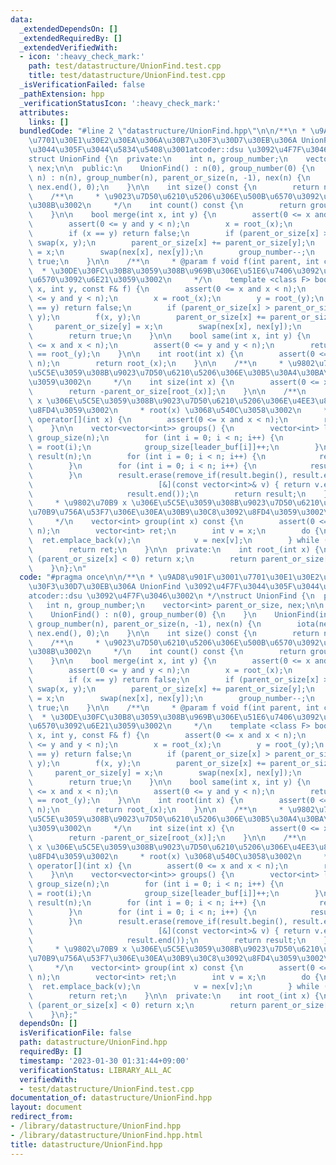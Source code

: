 ```yaml
---
data:
  _extendedDependsOn: []
  _extendedRequiredBy: []
  _extendedVerifiedWith:
  - icon: ':heavy_check_mark:'
    path: test/datastructure/UnionFind.test.cpp
    title: test/datastructure/UnionFind.test.cpp
  _isVerificationFailed: false
  _pathExtension: hpp
  _verificationStatusIcon: ':heavy_check_mark:'
  attributes:
    links: []
  bundledCode: "#line 2 \"datastructure/UnionFind.hpp\"\n\n/**\n * \u9AD8\u901F\u3001\
    \u7701\u30E1\u30E2\u30EA\u306A\u30B7\u30F3\u30D7\u30EB\u306A UnionFind \u3092\u4F7F\
    \u3044\u305F\u3044\u5834\u5408\u3001atcoder::dsu \u3092\u4F7F\u3046\u3002\n */\n\
    struct UnionFind {\n  private:\n    int n, group_number;\n    vector<int> parent_or_size,\
    \ nex;\n\n  public:\n    UnionFind() : n(0), group_number(0) {\n    }\n    UnionFind(int\
    \ n) : n(n), group_number(n), parent_or_size(n, -1), nex(n) {\n        iota(nex.begin(),\
    \ nex.end(), 0);\n    }\n\n    int size() const {\n        return n;\n    }\n\n\
    \    /**\n     * \u9023\u7D50\u6210\u5206\u306E\u500B\u6570\u3092\u53D6\u5F97\u3059\
    \u308B\u3002\n     */\n    int count() const {\n        return group_number;\n\
    \    }\n\n    bool merge(int x, int y) {\n        assert(0 <= x and x < n);\n\
    \        assert(0 <= y and y < n);\n        x = root_(x);\n        y = root_(y);\n\
    \        if (x == y) return false;\n        if (parent_or_size[x] > parent_or_size[y])\
    \ swap(x, y);\n        parent_or_size[x] += parent_or_size[y];\n        parent_or_size[y]\
    \ = x;\n        swap(nex[x], nex[y]);\n        group_number--;\n        return\
    \ true;\n    }\n\n    /**\n     * @param f void f(int parent, int child)\n   \
    \  * \u30DE\u30FC\u30B8\u3059\u308B\u969B\u306E\u51E6\u7406\u3092\u884C\u3046\u95A2\
    \u6570\u3092\u6E21\u3059\u3002\n     */\n    template <class F> bool merge(int\
    \ x, int y, const F& f) {\n        assert(0 <= x and x < n);\n        assert(0\
    \ <= y and y < n);\n        x = root_(x);\n        y = root_(y);\n        if (x\
    \ == y) return false;\n        if (parent_or_size[x] > parent_or_size[y]) swap(x,\
    \ y);\n        f(x, y);\n        parent_or_size[x] += parent_or_size[y];\n   \
    \     parent_or_size[y] = x;\n        swap(nex[x], nex[y]);\n        group_number--;\n\
    \        return true;\n    }\n\n    bool same(int x, int y) {\n        assert(0\
    \ <= x and x < n);\n        assert(0 <= y and y < n);\n        return root_(x)\
    \ == root_(y);\n    }\n\n    int root(int x) {\n        assert(0 <= x and x <\
    \ n);\n        return root_(x);\n    }\n\n    /**\n     * \u9802\u70B9 x \u306E\
    \u5C5E\u3059\u308B\u9023\u7D50\u6210\u5206\u306E\u30B5\u30A4\u30BA\u3092\u8FD4\
    \u3059\u3002\n     */\n    int size(int x) {\n        assert(0 <= x and x < n);\n\
    \        return -parent_or_size[root_(x)];\n    }\n\n    /**\n     * \u9802\u70B9\
    \ x \u306E\u5C5E\u3059\u308B\u9023\u7D50\u6210\u5206\u306E\u4EE3\u8868\u5143\u3092\
    \u8FD4\u3059\u3002\n     * root(x) \u3068\u540C\u3058\u3002\n     */\n    int\
    \ operator[](int x) {\n        assert(0 <= x and x < n);\n        return root_(x);\n\
    \    }\n\n    vector<vector<int>> groups() {\n        vector<int> leader_buf(n),\
    \ group_size(n);\n        for (int i = 0; i < n; i++) {\n            leader_buf[i]\
    \ = root(i);\n            group_size[leader_buf[i]]++;\n        }\n        vector<vector<int>>\
    \ result(n);\n        for (int i = 0; i < n; i++) {\n            result[i].reserve(group_size[i]);\n\
    \        }\n        for (int i = 0; i < n; i++) {\n            result[leader_buf[i]].push_back(i);\n\
    \        }\n        result.erase(remove_if(result.begin(), result.end(),\n   \
    \                            [&](const vector<int>& v) { return v.empty(); }),\n\
    \                     result.end());\n        return result;\n    }\n\n    /**\n\
    \     * \u9802\u70B9 x \u306E\u5C5E\u3059\u308B\u9023\u7D50\u6210\u5206\u306E\u9802\
    \u70B9\u756A\u53F7\u306E\u30EA\u30B9\u30C8\u3092\u8FD4\u3059\u3002\n     * O(size(x))\n\
    \     */\n    vector<int> group(int x) const {\n        assert(0 <= x and x <\
    \ n);\n        vector<int> ret;\n        int v = x;\n        do {\n          \
    \  ret.emplace_back(v);\n            v = nex[v];\n        } while (v != x);\n\
    \        return ret;\n    }\n\n  private:\n    int root_(int x) {\n        if\
    \ (parent_or_size[x] < 0) return x;\n        return parent_or_size[x] = root_(parent_or_size[x]);\n\
    \    }\n};\n"
  code: "#pragma once\n\n/**\n * \u9AD8\u901F\u3001\u7701\u30E1\u30E2\u30EA\u306A\u30B7\
    \u30F3\u30D7\u30EB\u306A UnionFind \u3092\u4F7F\u3044\u305F\u3044\u5834\u5408\u3001\
    atcoder::dsu \u3092\u4F7F\u3046\u3002\n */\nstruct UnionFind {\n  private:\n \
    \   int n, group_number;\n    vector<int> parent_or_size, nex;\n\n  public:\n\
    \    UnionFind() : n(0), group_number(0) {\n    }\n    UnionFind(int n) : n(n),\
    \ group_number(n), parent_or_size(n, -1), nex(n) {\n        iota(nex.begin(),\
    \ nex.end(), 0);\n    }\n\n    int size() const {\n        return n;\n    }\n\n\
    \    /**\n     * \u9023\u7D50\u6210\u5206\u306E\u500B\u6570\u3092\u53D6\u5F97\u3059\
    \u308B\u3002\n     */\n    int count() const {\n        return group_number;\n\
    \    }\n\n    bool merge(int x, int y) {\n        assert(0 <= x and x < n);\n\
    \        assert(0 <= y and y < n);\n        x = root_(x);\n        y = root_(y);\n\
    \        if (x == y) return false;\n        if (parent_or_size[x] > parent_or_size[y])\
    \ swap(x, y);\n        parent_or_size[x] += parent_or_size[y];\n        parent_or_size[y]\
    \ = x;\n        swap(nex[x], nex[y]);\n        group_number--;\n        return\
    \ true;\n    }\n\n    /**\n     * @param f void f(int parent, int child)\n   \
    \  * \u30DE\u30FC\u30B8\u3059\u308B\u969B\u306E\u51E6\u7406\u3092\u884C\u3046\u95A2\
    \u6570\u3092\u6E21\u3059\u3002\n     */\n    template <class F> bool merge(int\
    \ x, int y, const F& f) {\n        assert(0 <= x and x < n);\n        assert(0\
    \ <= y and y < n);\n        x = root_(x);\n        y = root_(y);\n        if (x\
    \ == y) return false;\n        if (parent_or_size[x] > parent_or_size[y]) swap(x,\
    \ y);\n        f(x, y);\n        parent_or_size[x] += parent_or_size[y];\n   \
    \     parent_or_size[y] = x;\n        swap(nex[x], nex[y]);\n        group_number--;\n\
    \        return true;\n    }\n\n    bool same(int x, int y) {\n        assert(0\
    \ <= x and x < n);\n        assert(0 <= y and y < n);\n        return root_(x)\
    \ == root_(y);\n    }\n\n    int root(int x) {\n        assert(0 <= x and x <\
    \ n);\n        return root_(x);\n    }\n\n    /**\n     * \u9802\u70B9 x \u306E\
    \u5C5E\u3059\u308B\u9023\u7D50\u6210\u5206\u306E\u30B5\u30A4\u30BA\u3092\u8FD4\
    \u3059\u3002\n     */\n    int size(int x) {\n        assert(0 <= x and x < n);\n\
    \        return -parent_or_size[root_(x)];\n    }\n\n    /**\n     * \u9802\u70B9\
    \ x \u306E\u5C5E\u3059\u308B\u9023\u7D50\u6210\u5206\u306E\u4EE3\u8868\u5143\u3092\
    \u8FD4\u3059\u3002\n     * root(x) \u3068\u540C\u3058\u3002\n     */\n    int\
    \ operator[](int x) {\n        assert(0 <= x and x < n);\n        return root_(x);\n\
    \    }\n\n    vector<vector<int>> groups() {\n        vector<int> leader_buf(n),\
    \ group_size(n);\n        for (int i = 0; i < n; i++) {\n            leader_buf[i]\
    \ = root(i);\n            group_size[leader_buf[i]]++;\n        }\n        vector<vector<int>>\
    \ result(n);\n        for (int i = 0; i < n; i++) {\n            result[i].reserve(group_size[i]);\n\
    \        }\n        for (int i = 0; i < n; i++) {\n            result[leader_buf[i]].push_back(i);\n\
    \        }\n        result.erase(remove_if(result.begin(), result.end(),\n   \
    \                            [&](const vector<int>& v) { return v.empty(); }),\n\
    \                     result.end());\n        return result;\n    }\n\n    /**\n\
    \     * \u9802\u70B9 x \u306E\u5C5E\u3059\u308B\u9023\u7D50\u6210\u5206\u306E\u9802\
    \u70B9\u756A\u53F7\u306E\u30EA\u30B9\u30C8\u3092\u8FD4\u3059\u3002\n     * O(size(x))\n\
    \     */\n    vector<int> group(int x) const {\n        assert(0 <= x and x <\
    \ n);\n        vector<int> ret;\n        int v = x;\n        do {\n          \
    \  ret.emplace_back(v);\n            v = nex[v];\n        } while (v != x);\n\
    \        return ret;\n    }\n\n  private:\n    int root_(int x) {\n        if\
    \ (parent_or_size[x] < 0) return x;\n        return parent_or_size[x] = root_(parent_or_size[x]);\n\
    \    }\n};"
  dependsOn: []
  isVerificationFile: false
  path: datastructure/UnionFind.hpp
  requiredBy: []
  timestamp: '2023-01-30 01:31:44+09:00'
  verificationStatus: LIBRARY_ALL_AC
  verifiedWith:
  - test/datastructure/UnionFind.test.cpp
documentation_of: datastructure/UnionFind.hpp
layout: document
redirect_from:
- /library/datastructure/UnionFind.hpp
- /library/datastructure/UnionFind.hpp.html
title: datastructure/UnionFind.hpp
---
```

